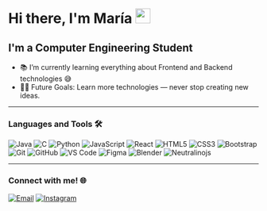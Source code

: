 # Hi there, I'm María <img width="30px" src="https://media.tenor.com/images/3b388fe03da271d2674faf85eb7c3fcd/tenor.gif" />

## I'm a Computer Engineering Student  

- 📚 I’m currently learning everything about Frontend and Backend technologies 😅  
- 💪🏼 Future Goals: Learn more technologies — never stop creating new ideas.

---

### Languages and Tools 🛠️

![Java](http://img.shields.io/badge/-Java-5B4638?style=flat-square&logo=java&logoColor=ffffff)
![C](http://img.shields.io/badge/-C-A8B9CC?style=flat-square&logo=c&logoColor=ffffff)
![Python](http://img.shields.io/badge/-Python-3776AB?style=flat-square&logo=python&logoColor=ffffff)
![JavaScript](https://img.shields.io/badge/-JavaScript-%23F7DF1C?style=flat-square&logo=javascript&logoColor=000000&labelColor=%23F7DF1C&color=%23FFCE5A)
![React](https://img.shields.io/badge/-React-61DAFB?style=flat-square&logo=react&logoColor=ffffff)
![HTML5](https://img.shields.io/badge/-HTML5-%23E44D27?style=flat-square&logo=html5&logoColor=ffffff)
![CSS3](https://img.shields.io/badge/-CSS3-%231572B6?style=flat-square&logo=css3)
![Bootstrap](https://img.shields.io/badge/-Bootstrap-563D7C?style=flat-square&logo=Bootstrap)
![Git](https://img.shields.io/badge/-Git-%23F05032?style=flat-square&logo=git&logoColor=%23ffffff)
![GitHub](https://img.shields.io/badge/-GitHub-181717?style=flat-square&logo=github)
![VS Code](http://img.shields.io/badge/-VS%20Code-007ACC?style=flat-square&logo=visual-studio-code&logoColor=ffffff)
![Figma](https://img.shields.io/badge/-Figma-F24E1E?style=flat-square&logo=figma&logoColor=ffffff)
![Blender](https://img.shields.io/badge/-Blender-F5792A?style=flat-square&logo=blender&logoColor=ffffff)
![Neutralinojs](https://img.shields.io/badge/-Neutralinojs-000000?style=flat-square&logo=neutralinojs&logoColor=ffffff)

---

### Connect with me! 🌐

[![Email](https://img.shields.io/badge/-Email-D14836?style=flat-square&logo=gmail&logoColor=ffffff)](mailto:marifersandoval1@gmail.com)
[![Instagram](https://img.shields.io/badge/-Instagram-E4405F?style=flat-square&logo=instagram&logoColor=ffffff)](https://instagram.com/mariasandvl)

